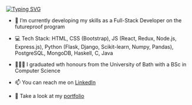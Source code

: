 [![Typing SVG](https://readme-typing-svg.demolab.com?font=Fira+Code&pause=1000&color=0AD764&width=435&height=35&lines=Hi+there!+I'm+Aimy+😊)](https://git.io/typing-svg)

- 🌱 I’m currently developing my skills as a Full-Stack Developer on the futureproof program

- 💻 Tech Stack: HTML, CSS (Bootstrap), JS (React, Redux, Node.js, Express.js), Python (Flask, Django, Scikit-learn, Numpy, Pandas), PostgreSQL, MongoDB, Haskell, C, Java

- 👩🏾‍🎓 I graduated wth honours from the University of Bath with a BSc in Computer Science

- 📫 You can reach me on [LinkedIn](https://www.linkedin.com/in/aimy-varghese/)

- 👀 Take a look at my [portfolio](https://aimyvarghese.netlify.app/)

<!--
**aimyv/aimyv** is a ✨ _special_ ✨ repository because its `README.md` (this file) appears on your GitHub profile.

Here are some ideas to get you started:

- 🔭 I’m currently working on ...
- 🌱 I’m currently learning ...
- 👯 I’m looking to collaborate on ...
- 🤔 I’m looking for help with ...
- 💬 Ask me about ...
- 📫 How to reach me: ...
- 😄 Pronouns: ...
- ⚡ Fun fact: ...
-->
